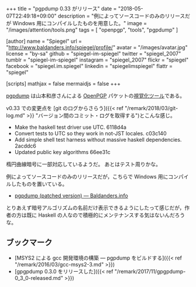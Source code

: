 +++
title = "pgpdump 0.33 がリリース"
date = "2018-05-07T22:49:18+09:00"
description = "例によってソースコードのみのリリースだが Windows 用にコンパイルしたものを用意した。"
image = "/images/attention/tools.png"
tags  = [ "openpgp", "tools", "pgpdump" ]

[author]
  name      = "Spiegel"
  url       = "http://www.baldanders.info/spiegel/profile/"
  avatar    = "/images/avatar.jpg"
  license   = "by-sa"
  github    = "spiegel-im-spiegel"
  twitter   = "spiegel_2007"
  tumblr    = "spiegel-im-spiegel"
  instagram = "spiegel_2007"
  flickr    = "spiegel"
  facebook  = "spiegel.im.spiegel"
  linkedin  = "spiegelimspiegel"
  flattr    = "spiegel"

[scripts]
  mathjax = false
  mermaidjs = false
+++

[pgpdump] は山本和彦さんによる [OpenPGP] パケットの[視覚化ツール](http://www.mew.org/~kazu/proj/pgpdump/ja/)である。

v0.33 での変更点を [git のログからさらう]({{< ref "/remark/2018/03/git-log.md" >}} "バージョン間のコミット・ログを取得する")とこんな感じ。

- Make the haskell test driver use UTC. 6118d4a
- Convert tests to UTC so they work in not-JST locales. c03c140
- Add simple shell test harness without massive haskell dependencies. 2acddc6
- Updated public key algorithms 66ee31c

楕円曲線暗号に一部対応しているようだ。
あとはテスト周りかな。

例によってソースコードのみのリリースだが，こちらで Windows 用にコンパイルしたものを置いている。

- [pgpdump (patched version) — Baldanders.info](http://www.baldanders.info/spiegel/archive/pgpdump/)

とりあえず暗号アルゴリズムの名前だけ表示できるようにしたって感じだが，作者の方は既に Haskell の人なので積極的にメンテナンスする気はないんだろうな。

## ブックマーク

- [MSYS2 による gcc 開発環境の構築 ― pgpdump をビルドする]({{< ref "/remark/2016/03/gcc-msys2-3.md" >}})
- [gpgpdump 0.3.0 をリリースした]({{< ref "/remark/2017/11/gpgpdump-0_3_0-released.md" >}})

[OpenPGP]: http://openpgp.org/
[pgpdump]: https://github.com/kazu-yamamoto/pgpdump "kazu-yamamoto/pgpdump: A PGP packet visualizer"
